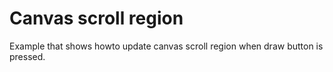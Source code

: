 # Canvas scroll region

Example that shows howto update canvas scroll region when draw button is pressed.
